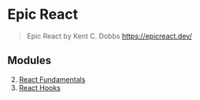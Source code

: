 # **Epic React**
> Epic React by Kent C. Dobbs https://epicreact.dev/

## **Modules**
2. [React Fundamentals](https://github.com/spfave/epic-react-02-react-fundamentals)
3. [React Hooks](https://github.com/spfave/epic-react-03-react-hooks)